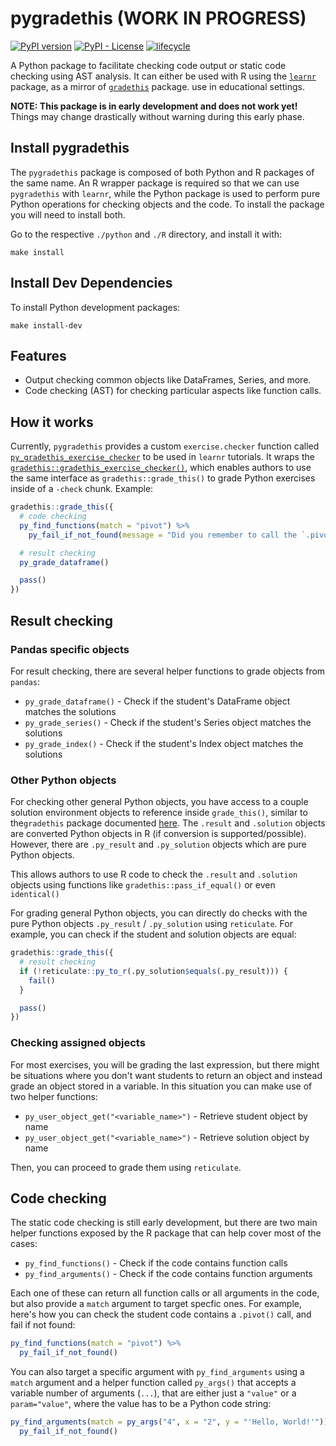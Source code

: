 # pygradethis (WORK IN PROGRESS)

[![PyPI version](https://badge.fury.io/py/pygradethis.svg)](https://badge.fury.io/py/pygradethis)
[![PyPI - License](https://img.shields.io/pypi/l/pygradethis)](LICENSE)
[![lifecycle](https://img.shields.io/badge/lifecycle-experimental-blue.svg)](https://www.tidyverse.org/lifecycle/#experimental)

A Python package to facilitate checking code output or static code checking
using AST analysis. It can either be used with R using the [`learnr`](https://rstudio.github.io/learnr/) package, as 
a mirror of [`gradethis`](https://rstudio-education.github.io/gradethis/index.html) package.
use in educational settings.

**NOTE: This package is in early development and does not work yet!** Things may change drastically without warning during this early phase.

## Install pygradethis

The `pygradethis` package is composed of both Python and R packages of the same name. An R wrapper package is required so that we can use `pygradethis` with `learnr`, while the Python package is used to perform pure Python operations for checking objects and the code. To install the package you will need to install both.

Go to the respective `./python` and `./R` directory, and install it with:

```
make install
```

## Install Dev Dependencies

To install Python development packages:

```
make install-dev
```

## Features

- Output checking common objects like DataFrames, Series, and more.
- Code checking (AST) for checking particular aspects like function calls.

## How it works

Currently, `pygradethis` provides a custom `exercise.checker` function called [`py_gradethis_exercise_checker`](https://github.com/rstudio/pygradethis/blob/6a3ffb7b114c810398597655eba1027337920788/R/R/exercise_checker.R#L115) to be used in `learnr` tutorials. It wraps the [`gradethis::gradethis_exercise_checker()`](https://pkgs.rstudio.com/gradethis/reference/gradethis_exercise_checker.html), which enables authors to use the same interface as `gradethis::grade_this()` to grade Python exercises inside of a `-check` chunk. Example:

```r
gradethis::grade_this({
  # code checking
  py_find_functions(match = "pivot") %>%
    py_fail_if_not_found(message = "Did you remember to call the `.pivot` function?")

  # result checking
  py_grade_dataframe()

  pass()
})
```

## Result checking

### Pandas specific objects

For result checking, there are several helper functions to grade objects from `pandas`:

- `py_grade_dataframe()` - Check if the student's DataFrame object matches the solutions
- `py_grade_series()` - Check if the student's Series object matches the solutions
- `py_grade_index()` - Check if the student's Index object matches the solutions

### Other Python objects

For checking other general Python objects, you have access to a couple solution environment objects to reference inside `grade_this()`, similar to the`gradethis` package documented [here](https://pkgs.rstudio.com/gradethis/reference/index.html#exercise-checking-functions). The `.result` and `.solution` objects are converted Python objects in R (if conversion is supported/possible). However, there are `.py_result` and `.py_solution` objects which are pure Python objects.

This allows authors to use R code to check the `.result` and `.solution` objects using functions like `gradethis::pass_if_equal()` or even `identical()`

For grading general Python objects, you can directly
do checks with the pure Python objects `.py_result` / `.py_solution` using `reticulate`. For example, you can check if the student and solution objects are equal:

```r
gradethis::grade_this({
  # result checking
  if (!reticulate::py_to_r(.py_solution$equals(.py_result))) {
    fail()
  }

  pass()
})
```

### Checking assigned objects

For most exercises, you will be grading the last expression, but there might be situations where you don't want students to return an object and instead grade an object stored in a variable. In this situation you can make use of two helper functions:

- `py_user_object_get("<variable_name>")` - Retrieve student object by name
- `py_user_object_get("<variable_name>")` - Retrieve solution object by name

Then, you can proceed to grade them using `reticulate`.

## Code checking

The static code checking is still early development, but there are two main helper functions exposed by the R package that can help cover most of the cases:

- `py_find_functions()` - Check if the code contains function calls
- `py_find_arguments()` - Check if the code contains function arguments

Each one of these can return all function calls or all arguments in the code, but also provide a `match` argument to target specfic ones. For example, here's how you can check the student code contains a `.pivot()` call, and fail if not found:

```r
py_find_functions(match = "pivot") %>%
  py_fail_if_not_found()
```

You can also target a specific argument with `py_find_arguments` using a `match` argument and a helper function called `py_args()` that accepts a variable number of arguments (`...`), that are either just a `"value"` or a `param="value"`, where the value has to be a Python code string:

```r
py_find_arguments(match = py_args("4", x = "2", y = "'Hello, World!'")) %>%
  py_fail_if_not_found()
```
